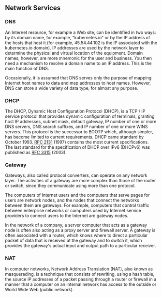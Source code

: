 ## Network Services

### DNS
An Internet resource, for example a Web site, can be identified in two ways: by its domain name, for example, "kubernetes.io" or by the IP address of the hosts that host it (for example, 45.54.44.102 is the IP associated with the kubernetes.io domain). IP addresses are used by the network layer to determine the physical and virtual location of the equipment. Domain names, however, are more mnemonic for the user and business. You then need a mechanism to resolve a domain name to an IP address. This is the main function of DNS.

Occasionally, it is assumed that DNS serves only the purpose of mapping Internet host names to data and map addresses to host names. However, DNS can store a wide variety of data type, for almost any purpose.

### DHCP
The DHCP, Dynamic Host Configuration Protocol (DHCP), is a TCP / IP service protocol that provides dynamic configuration of terminals, granting host IP addresses, subnet mask, default gateway, IP number of one or more DNS servers, DNS search suffixes, and IP number of one or more WINS servers. This protocol is the successor to BOOTP which, although simpler, has become limited to current requirements. DHCP came standard by October 1993. [RFC 2131](https://www.ietf.org/rfc/rfc2131.txt) (1997) contains the most current specifications. The last standard for the specification of DHCP over IPv6 (DHCPv6) was published as [RFC 3315](https://tools.ietf.org/html/rfc3315) (2003).

### Gateway
Gateways, also called protocol converters, can operate on any network layer. The activities of a gateway are more complex than those of the router or switch, since they communicate using more than one protocol.

The computers of Internet users and the computers that serve pages for users are network nodes, and the nodes that connect the networks between them are gateways. For example, computers that control traffic between enterprise networks or computers used by Internet service providers to connect users to the Internet are gateway nodes.

In the network of a company, a server computer that acts as a gateway node is often also acting as a proxy server and firewall server. A gateway is often associated with a router, which knows where to direct a particular packet of data that is received at the gateway and to switch it, which provides the gateway's actual input and output path to a particular receiver.

### NAT
In computer networks, Network Address Translation (NAT), also known as masquerading, is a technique that consists of rewriting, using a hash table, the source IP addresses of a packet passing through a router or firewall in a manner that a computer on an internal network has access to the outside or World Wide Web (public network).